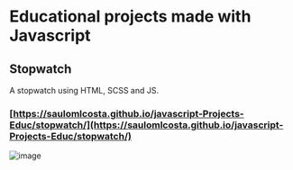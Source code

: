 # Educational projects made with Javascript

## Stopwatch
A stopwatch using HTML, SCSS and JS.

### [https://saulomlcosta.github.io/javascript-Projects-Educ/stopwatch/](https://saulomlcosta.github.io/javascript-Projects-Educ/stopwatch/)
![image](https://user-images.githubusercontent.com/79532045/118513078-ba1d4080-b709-11eb-81ca-47221562e24c.png)
